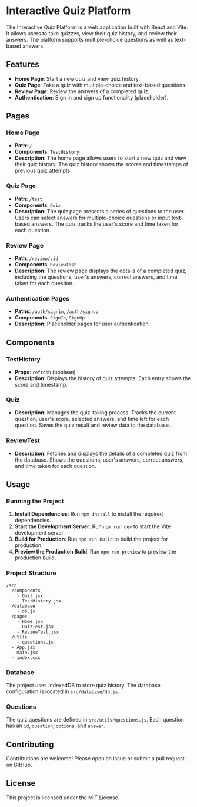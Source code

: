 # Interactive Quiz Platform

The Interactive Quiz Platform is a web application built with React and Vite. It allows users to take quizzes, view their quiz history, and review their answers. The platform supports multiple-choice questions as well as text-based answers.

## Features

- **Home Page**: Start a new quiz and view quiz history.
- **Quiz Page**: Take a quiz with multiple-choice and text-based questions.
- **Review Page**: Review the answers of a completed quiz.
- **Authentication**: Sign in and sign up functionality (placeholder).

## Pages

### Home Page

- **Path**: `/`
- **Components**: `TestHistory`
- **Description**: The home page allows users to start a new quiz and view their quiz history. The quiz history shows the scores and timestamps of previous quiz attempts.

### Quiz Page

- **Path**: `/test`
- **Components**: `Quiz`
- **Description**: The quiz page presents a series of questions to the user. Users can select answers for multiple-choice questions or input text-based answers. The quiz tracks the user's score and time taken for each question.

### Review Page

- **Path**: `/review/:id`
- **Components**: `ReviewTest`
- **Description**: The review page displays the details of a completed quiz, including the questions, user's answers, correct answers, and time taken for each question.

### Authentication Pages

- **Paths**: `/auth/signin`, `/auth/signup`
- **Components**: `SignIn`, `SignUp`
- **Description**: Placeholder pages for user authentication.

## Components

### TestHistory

- **Props**: `refresh` (boolean)
- **Description**: Displays the history of quiz attempts. Each entry shows the score and timestamp.

### Quiz

- **Description**: Manages the quiz-taking process. Tracks the current question, user's score, selected answers, and time left for each question. Saves the quiz result and review data to the database.

### ReviewTest

- **Description**: Fetches and displays the details of a completed quiz from the database. Shows the questions, user's answers, correct answers, and time taken for each question.

## Usage

### Running the Project

1. **Install Dependencies**: Run `npm install` to install the required dependencies.
2. **Start the Development Server**: Run `npm run dev` to start the Vite development server.
3. **Build for Production**: Run `npm run build` to build the project for production.
4. **Preview the Production Build**: Run `npm run preview` to preview the production build.

### Project Structure

```
/src
  /components
    - Quiz.jsx
    - TestHistory.jsx
  /database
    - db.js
  /pages
    - Home.jsx
    - QuizTest.jsx
    - ReviewTest.jsx
  /utils
    - questions.js
  - App.jsx
  - main.jsx
  - index.css
```

### Database

The project uses IndexedDB to store quiz history. The database configuration is located in `src/database/db.js`.

### Questions

The quiz questions are defined in `src/utils/questions.js`. Each question has an `id`, `question`, `options`, and `answer`.

## Contributing

Contributions are welcome! Please open an issue or submit a pull request on GitHub.

## License

This project is licensed under the MIT License.
